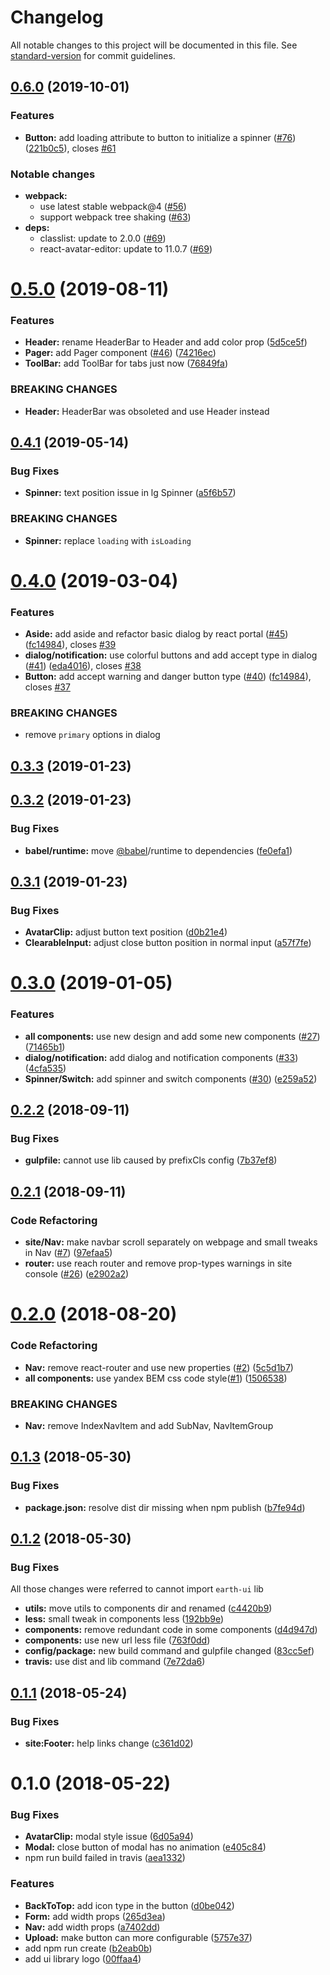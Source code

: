 # Changelog

All notable changes to this project will be documented in this file. See [standard-version](https://github.com/conventional-changelog/standard-version) for commit guidelines.

## [0.6.0](https://github.com/cosmos-x/earth-ui/compare/v0.5.0...v0.6.0) (2019-10-01)


### Features

* **Button:** add loading attribute to button to initialize a spinner ([#76](https://github.com/cosmos-x/earth-ui/issues/76)) ([221b0c5](https://github.com/cosmos-x/earth-ui/commit/221b0c5)), closes [#61](https://github.com/cosmos-x/earth-ui/issues/61)

### Notable changes

* **webpack:**
  * use latest stable webpack@4 ([#56](https://github.com/cosmos-x/earth-ui/pull/56))
  * support webpack tree shaking ([#63](https://github.com/cosmos-x/earth-ui/pull/63))
* **deps:**
  * classlist: update to 2.0.0 ([#69](https://github.com/cosmos-x/earth-ui/pull/69))
  * react-avatar-editor: update to 11.0.7 ([#69](https://github.com/cosmos-x/earth-ui/pull/69))

<a name="0.5.0"></a>
# [0.5.0](https://github.com/cosmos-x/earth-ui/compare/v0.4.1...v0.5.0) (2019-08-11)


### Features

* **Header:** rename HeaderBar to Header and add color prop ([5d5ce5f](https://github.com/cosmos-x/earth-ui/commit/5d5ce5f))
* **Pager:** add Pager component ([#46](https://github.com/cosmos-x/earth-ui/issues/46)) ([74216ec](https://github.com/cosmos-x/earth-ui/commit/74216ec))
* **ToolBar:** add ToolBar for tabs just now ([76849fa](https://github.com/cosmos-x/earth-ui/commit/76849fa))


### BREAKING CHANGES

* **Header:** HeaderBar was obsoleted and use Header instead



<a name="0.4.1"></a>
## [0.4.1](https://github.com/cosmos-x/earth-ui/compare/v0.4.0...v0.4.1) (2019-05-14)


### Bug Fixes

* **Spinner:** text position issue in lg Spinner ([a5f6b57](https://github.com/cosmos-x/earth-ui/commit/a5f6b57))


### BREAKING CHANGES

* **Spinner:** replace `loading` with `isLoading`



<a name="0.4.0"></a>
# [0.4.0](https://github.com/cosmos-x/earth-ui/compare/v0.3.3...v0.4.0) (2019-03-04)


### Features
* **Aside:** add aside and refactor basic dialog by react portal ([#45](https://github.com/cosmos-x/earth-ui/issues/45)) ([fc14984](https://github.com/cosmos-x/earth-ui/commit/eda4016)), closes [#39](https://github.com/cosmos-x/earth-ui/issues/39)
* **dialog/notification:** use colorful buttons and add accept type in dialog ([#41]((https://github.com/cosmos-x/earth-ui/issues/41))) ([eda4016](https://github.com/cosmos-x/earth-ui/commit/eda4016)), closes [#38](https://github.com/cosmos-x/earth-ui/issues/38)
* **Button:** add accept warning and danger button type ([#40](https://github.com/cosmos-x/earth-ui/issues/40)) ([fc14984](https://github.com/cosmos-x/earth-ui/commit/fc14984)), closes [#37](https://github.com/cosmos-x/earth-ui/issues/37)


### BREAKING CHANGES

* remove `primary` options in dialog



<a name="0.3.3"></a>
## [0.3.3](https://github.com/cosmos-x/earth-ui/compare/v0.3.2...v0.3.3) (2019-01-23)



<a name="0.3.2"></a>
## [0.3.2](https://github.com/cosmos-x/earth-ui/compare/v0.3.1...v0.3.2) (2019-01-23)


### Bug Fixes

* **babel/runtime:** move [@babel](https://github.com/babel)/runtime to dependencies ([fe0efa1](https://github.com/cosmos-x/earth-ui/commit/fe0efa1))



<a name="0.3.1"></a>
## [0.3.1](https://github.com/cosmos-x/earth-ui/compare/v0.3.0...v0.3.1) (2019-01-23)


### Bug Fixes

* **AvatarClip:** adjust button text position ([d0b21e4](https://github.com/cosmos-x/earth-ui/commit/d0b21e4))
* **ClearableInput:** adjust close button position in normal input ([a57f7fe](https://github.com/cosmos-x/earth-ui/commit/a57f7fe))



<a name="0.3.0"></a>
# [0.3.0](https://github.com/cosmos-x/earth-ui/compare/v0.2.2...v0.3.0) (2019-01-05)


### Features

* **all components:** use new design and add some new components ([#27](https://github.com/cosmos-x/earth-ui/issues/27)) ([71465b1](https://github.com/cosmos-x/earth-ui/commit/71465b1))
* **dialog/notification:** add dialog and notification components ([#33](https://github.com/cosmos-x/earth-ui/issues/33)) ([4cfa535](https://github.com/cosmos-x/earth-ui/commit/4cfa535))
* **Spinner/Switch:** add spinner and switch components ([#30](https://github.com/cosmos-x/earth-ui/issues/30)) ([e259a52](https://github.com/cosmos-x/earth-ui/commit/e259a52))



<a name="0.2.2"></a>
## [0.2.2](https://github.com/cosmos-x/earth-ui/compare/v0.2.1...v0.2.2) (2018-09-11)


### Bug Fixes

* **gulpfile:** cannot use lib caused by prefixCls config ([7b37ef8](https://github.com/cosmos-x/earth-ui/commit/7b37ef8))



<a name="0.2.1"></a>
## [0.2.1](https://github.com/cosmos-x/earth-ui/compare/v0.2.0...v0.2.1) (2018-09-11)


### Code Refactoring

* **site/Nav:** make navbar scroll separately on webpage and small tweaks in Nav ([#7](https://github.com/cosmos-x/earth-ui/pull/7)) ([97efaa5](https://github.com/cosmos-x/earth-ui/commit/97efaa5))
* **router:** use reach router and remove prop-types warnings in site console ([#26](https://github.com/cosmos-x/earth-ui/pull/26)) ([e2902a2](https://github.com/cosmos-x/earth-ui/commit/e2902a2))



<a name="0.2.0"></a>
# [0.2.0](https://github.com/cosmos-x/earth-ui/compare/v0.1.3...v0.2.0) (2018-08-20)


### Code Refactoring

* **Nav:** remove react-router and use new properties ([#2](https://github.com/cosmos-x/earth-ui/issues/2)) ([5c5d1b7](https://github.com/cosmos-x/earth-ui/commit/5c5d1b7))
* **all components:** use yandex BEM css code style([#1](https://github.com/cosmos-x/earth-ui/issues/1)) ([1506538](https://github.com/cosmos-x/earth-ui/commit/1506538))


### BREAKING CHANGES

* **Nav:** remove IndexNavItem and add SubNav, NavItemGroup



<a name="0.1.3"></a>
## [0.1.3](https://github.com/cosmos-x/earth-ui/compare/v0.1.2...v0.1.3) (2018-05-30)


### Bug Fixes

* **package.json:** resolve dist dir missing when npm publish ([b7fe94d](https://github.com/cosmos-x/earth-ui/commit/b7fe94d))



<a name="0.1.2"></a>
## [0.1.2](https://github.com/cosmos-x/earth-ui/compare/v0.1.1...v0.1.2) (2018-05-30)


### Bug Fixes

All those changes were referred to cannot import `earth-ui` lib

* **utils:** move utils to components dir and renamed ([c4420b9](https://github.com/cosmos-x/earth-ui/commit/c4420b9))
* **less:** small tweak in components less ([192bb9e](https://github.com/cosmos-x/earth-ui/commit/192bb9e))
* **components:** remove redundant code in some components ([d4d947d](https://github.com/cosmos-x/earth-ui/commit/d4d947d))
* **components:** use new url less file ([763f0dd](https://github.com/cosmos-x/earth-ui/commit/763f0dd))
* **config/package:** new build command and gulpfile changed ([83cc5ef](https://github.com/cosmos-x/earth-ui/commit/83cc5ef))
* **travis:** use dist and lib command ([7e72da6](https://github.com/cosmos-x/earth-ui/commit/7e72da6))



<a name="0.1.1"></a>
## [0.1.1](https://github.com/cosmos-x/earth-ui/compare/v0.1.0...v0.1.1) (2018-05-24)


### Bug Fixes

* **site:Footer:** help links change ([c361d02](https://github.com/cosmos-x/earth-ui/commit/c361d02))



<a name="0.1.0"></a>
# 0.1.0 (2018-05-22)


### Bug Fixes

* **AvatarClip:** modal style issue ([6d05a94](https://github.com/cosmos-x/earth-ui/commit/6d05a94))
* **Modal:** close button of modal has no animation ([e405c84](https://github.com/cosmos-x/earth-ui/commit/e405c84))
* npm run build failed in travis ([aea1332](https://github.com/cosmos-x/earth-ui/commit/aea1332))


### Features

* **BackToTop:** add icon type in the button ([d0be042](https://github.com/cosmos-x/earth-ui/commit/d0be042))
* **Form:** add width props ([265d3ea](https://github.com/cosmos-x/earth-ui/commit/265d3ea))
* **Nav:** add width props ([a7402dd](https://github.com/cosmos-x/earth-ui/commit/a7402dd))
* **Upload:** make button can more configurable ([5757e37](https://github.com/cosmos-x/earth-ui/commit/5757e37))
* add npm run create ([b2eab0b](https://github.com/cosmos-x/earth-ui/commit/b2eab0b))
* add ui library logo ([00ffaa4](https://github.com/cosmos-x/earth-ui/commit/00ffaa4))

